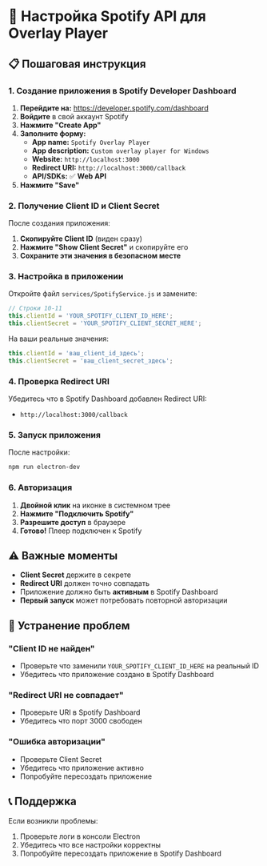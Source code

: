 # 🎵 Настройка Spotify API для Overlay Player

## 📋 Пошаговая инструкция

### 1. Создание приложения в Spotify Developer Dashboard

1. **Перейдите на:** https://developer.spotify.com/dashboard
2. **Войдите** в свой аккаунт Spotify
3. **Нажмите "Create App"**
4. **Заполните форму:**
   - **App name:** `Spotify Overlay Player`
   - **App description:** `Custom overlay player for Windows`
   - **Website:** `http://localhost:3000`
   - **Redirect URI:** `http://localhost:3000/callback`
   - **API/SDKs:** ✅ **Web API**
5. **Нажмите "Save"**

### 2. Получение Client ID и Client Secret

После создания приложения:
1. **Скопируйте Client ID** (виден сразу)
2. **Нажмите "Show Client Secret"** и скопируйте его
3. **Сохраните эти значения в безопасном месте**

### 3. Настройка в приложении

Откройте файл `services/SpotifyService.js` и замените:

```javascript
// Строки 10-11
this.clientId = 'YOUR_SPOTIFY_CLIENT_ID_HERE';
this.clientSecret = 'YOUR_SPOTIFY_CLIENT_SECRET_HERE';
```

На ваши реальные значения:

```javascript
this.clientId = 'ваш_client_id_здесь';
this.clientSecret = 'ваш_client_secret_здесь';
```

### 4. Проверка Redirect URI

Убедитесь что в Spotify Dashboard добавлен Redirect URI:
- `http://localhost:3000/callback`

### 5. Запуск приложения

После настройки:
```bash
npm run electron-dev
```

### 6. Авторизация

1. **Двойной клик** на иконке в системном трее
2. **Нажмите "Подключить Spotify"**
3. **Разрешите доступ** в браузере
4. **Готово!** Плеер подключен к Spotify

## ⚠️ Важные моменты

- **Client Secret** держите в секрете
- **Redirect URI** должен точно совпадать
- Приложение должно быть **активным** в Spotify Dashboard
- **Первый запуск** может потребовать повторной авторизации

## 🔧 Устранение проблем

### "Client ID не найден"
- Проверьте что заменили `YOUR_SPOTIFY_CLIENT_ID_HERE` на реальный ID
- Убедитесь что приложение создано в Spotify Dashboard

### "Redirect URI не совпадает"
- Проверьте URI в Spotify Dashboard
- Убедитесь что порт 3000 свободен

### "Ошибка авторизации"
- Проверьте Client Secret
- Убедитесь что приложение активно
- Попробуйте пересоздать приложение

## 📞 Поддержка

Если возникли проблемы:
1. Проверьте логи в консоли Electron
2. Убедитесь что все настройки корректны
3. Попробуйте пересоздать приложение в Spotify Dashboard
